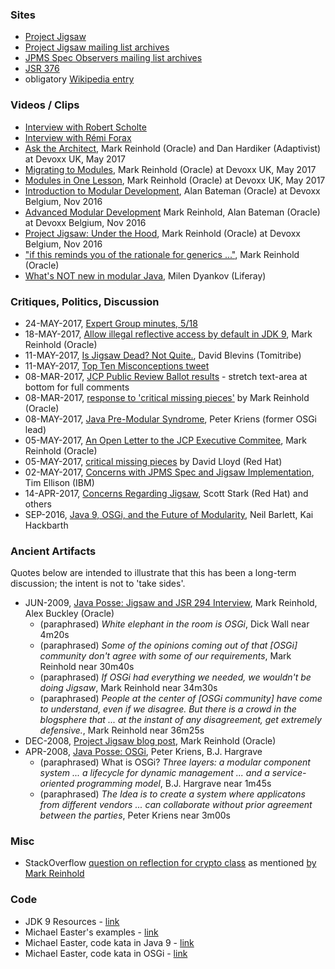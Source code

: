 
### Sites

* [Project Jigsaw](http://openjdk.java.net/projects/jigsaw/)
* [Project Jigsaw mailing list archives](http://mail.openjdk.java.net/pipermail/jigsaw-dev/)
* [JPMS Spec Observers mailing list archives](http://mail.openjdk.java.net/pipermail/jpms-spec-observers/)
* [JSR 376](https://jcp.org/en/jsr/detail?id=376)
* obligatory [Wikipedia entry](https://en.wikipedia.org/wiki/Java_Platform_Module_System)

### Videos / Clips

* [Interview with Robert Scholte](https://www.youtube.com/watch?v=rbe_MM1A1Dk)
* [Interview with Rémi Forax](https://www.youtube.com/watch?v=fiFzdE_U7UA)
* [Ask the Architect](https://www.youtube.com/watch?v=ac1v5kF_FGs), Mark Reinhold (Oracle) and Dan Hardiker (Adaptivist) at Devoxx UK, May 2017
* [Migrating to Modules](https://www.youtube.com/watch?v=czhSo8rotC4), Mark Reinhold (Oracle) at Devoxx UK, May 2017
* [Modules in One Lesson](https://www.youtube.com/watch?v=rFhhLXcOBsk), Mark Reinhold (Oracle) at Devoxx UK, May 2017
* [Introduction to Modular Development](https://www.youtube.com/watch?v=eALw4P_0O4k), Alan Bateman (Oracle) at Devoxx Belgium, Nov 2016
* [Advanced Modular Development](https://www.youtube.com/watch?v=WJHjKMIrbD0) Mark Reinhold, Alan Bateman (Oracle) at Devoxx Belgium, Nov 2016
* [Project Jigsaw: Under the Hood](https://www.youtube.com/watch?v=fxB9cVNcyZo), Mark Reinhold (Oracle) at Devoxx Belgium, Nov 2016
* ["if this reminds you of the rationale for generics ..."](https://youtu.be/fxB9cVNcyZo?t=41m50s), Mark Reinhold (Oracle)
* [What's NOT new in modular Java](https://www.youtube.com/watch?v=gHk_XxRKNiw), Milen Dyankov (Liferay) 

### Critiques, Politics, Discussion

* 24-MAY-2017, [Expert Group minutes, 5/18](http://openjdk.java.net/projects/jigsaw/spec/minutes/2017-05-18)
* 18-MAY-2017, [Allow illegal reflective access by default in JDK 9](http://mail.openjdk.java.net/pipermail/jigsaw-dev/2017-May/012673.html), Mark Reinhold (Oracle)
* 11-MAY-2017, [Is Jigsaw Dead? Not Quite.](http://www.tomitribe.com/blog/2017/05/is-jigsaw-dead-not-quite/), David Blevins (Tomitribe)
* 11-MAY-2017, [Top Ten Misconceptions tweet](https://twitter.com/trance1st/status/862598131350999040)
* 08-MAR-2017, [JCP Public Review Ballot results](https://jcp.org/en/jsr/results?id=5959) - stretch text-area at bottom for full comments
* 08-MAR-2017, [response to 'critical missing pieces'](http://mail.openjdk.java.net/pipermail/jpms-spec-observers/2017-May/000879.html) by Mark Reinhold (Oracle)
* 08-MAY-2017, [Java Pre-Modular Syndrome](http://aqute.biz/2017/05/08/JPMS.html), Peter Kriens (former OSGi lead)
* 05-MAY-2017, [An Open Letter to the JCP Executive Commitee](http://mreinhold.org/blog/to-the-jcp-ec), Mark Reinhold (Oracle)
* 05-MAY-2017, [critical missing pieces](http://mail.openjdk.java.net/pipermail/jpms-spec-observers/2017-May/000874.html) by David Lloyd (Red Hat)
* 02-MAY-2017, [Concerns with JPMS Spec and Jigsaw Implementation](http://mail.openjdk.java.net/pipermail/jpms-spec-observers/2017-May/000870.html), Tim Ellison (IBM)
* 14-APR-2017, [Concerns Regarding Jigsaw](https://developer.jboss.org/blogs/scott.stark/2017/04/14/critical-deficiencies-in-jigsawjsr-376-java-platform-module-system-ec-member-concerns), Scott Stark (Red Hat) and others
* SEP-2016, [Java 9, OSGi, and the Future of Modularity](https://www.infoq.com/articles/java9-osgi-future-modularity), Neil Barlett, Kai Hackbarth

### Ancient Artifacts

Quotes below are intended to illustrate that this has been a long-term discussion; the intent is not to 'take sides'.

* JUN-2009, [Java Posse: Jigsaw and JSR 294 Interview](http://javaposse.com/java_posse_259_jigsaw_and_jsr_294_interview), Mark Reinhold, Alex Buckley (Oracle)
    * (paraphrased) _White elephant in the room is OSGi_, Dick Wall near 4m20s 
    * (paraphrased) _Some of the opinions coming out of that [OSGi] community don't agree with some of our requirements_, Mark Reinhold near 30m40s
    * (paraphrased) _If OSGi had everything we needed, we wouldn't be doing Jigsaw_, Mark Reinhold near 34m30s
    * (paraphrased) _People at the center of [OSGi community] have come to understand, even if we disagree. But there is a crowd in the blogsphere that ... at the instant of any disagreement, get extremely defensive._, Mark Reinhold near 36m25s 
* DEC-2008, [Project Jigsaw blog post](http://mreinhold.org/blog/jigsaw), Mark Reinhold (Oracle)
* APR-2008, [Java Posse: OSGi](http://javaposse.com/java_posse_245_os_gi_interview), Peter Kriens, B.J. Hargrave
    * (paraphrased) What is OSGi? _Three layers: a modular component system ... a lifecycle for dynamic management ... and a service-oriented programming model_, B.J. Hargrave near 1m45s
    * (paraphrased) _The Idea is to create a system where applicatons from different vendors ... can collaborate without prior agreement between the parties_, Peter Kriens near 3m00s

### Misc 

* StackOverflow [question on reflection for crypto class](http://stackoverflow.com/questions/38505237) as mentioned [by Mark Reinhold](https://www.youtube.com/watch?v=fxB9cVNcyZo&feature=youtu.be&t=18m18s)
 
### Code

* JDK 9 Resources - [link](https://github.com/AdoptOpenJDK/jdk9-jigsaw/blob/master/Java-9-Resources.md)
* Michael Easter's examples - [link](https://github.com/codetojoy/easter_eggs_for_java_9)
* Michael Easter, code kata in Java 9 - [link](https://github.com/codetojoy/WarO_Java_9)
* Michael Easter, code kata in OSGi - [link](https://github.com/codetojoy/WarO_Java_OSGi)

